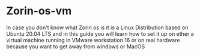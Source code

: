 # Zorin-os-vm
In case you don't know what Zorin os is it is a Linux Distribution based on Ubuntu 20.04 LTS and in this guide you will learn how to set it up on ether a virtual machine running in VMware workstation 16 or on real hardware because you want to get away from windows or MacOS
